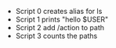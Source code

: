- Script 0 creates alias for ls
- Script 1 prints "hello $USER"
- Script 2 add /action to path
- Script 3 counts the paths
